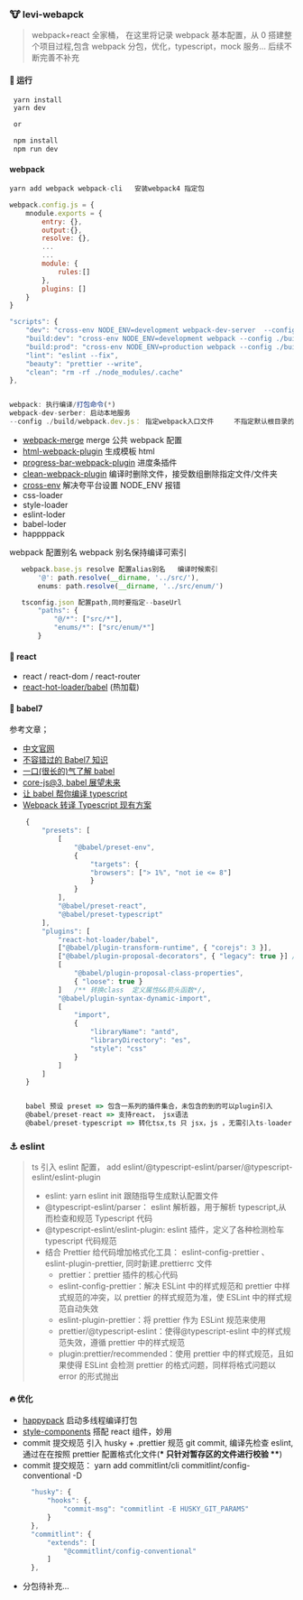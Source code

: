 ### :cow: levi-webapck

> webpack+react 全家桶， 在这里将记录 webpack 基本配置，从 0 搭建整个项目过程,包含 webpack 分包，优化，typescript，mock 服务... 后续不断完善不补充

#### :runner: 运行

```javascript
 yarn install
 yarn dev

 or

 npm install
 npm run dev
```

#### webpack

```javascript
yarn add webpack webpack-cli   安装webpack4 指定包

webpack.config.js = {
    mnodule.exports = {
        entry: {},
        output:{},
        resolve: {},
        ...
        ...
        module: {
            rules:[]
        },
        plugins: []
    }
}

"scripts": {
    "dev": "cross-env NODE_ENV=development webpack-dev-server  --config ./build/webpack.dev.js",
    "build:dev": "cross-env NODE_ENV=development webpack --config ./build/webpack.dev.js",
    "build:prod": "cross-env NODE_ENV=production webpack --config ./build/webpack.prod.js",
    "lint": "eslint --fix",
    "beauty": "prettier --write",
    "clean": "rm -rf ./node_modules/.cache"
},


webpack: 执行编译/打包命令(*)
webpack-dev-serber: 启动本地服务
--config ./build/webpack.dev.js： 指定webpack入口文件     不指定默认根目录的webpack.config.js
```

- [webpack-merge](https://www.npmjs.com/package/webpack-merge) merge 公共 webpack 配置
- [html-webpack-plugin](https://www.npmjs.com/package/html-webpack-plugin) 生成模板 html
- [progress-bar-webpack-plugin](https://www.npmjs.com/package/progress-bar-webpack-plugin) 进度条插件
- [clean-webpack-plugin](https://www.npmjs.com/search?q=clean-webpack-plugin) 编译时删除文件，接受数组删除指定文件/文件夹
- [cross-env](https://juejin.im/post/5d78a11ee51d4561af16dd9f) 解决夸平台设置 NODE_ENV 报错
- css-loader
- style-loader
- eslint-loder
- babel-loder
- happppack

webpack 配置别名 webpack 别名保持编译可索引

```javascript
   webpack.base.js resolve 配置alias别名   编译时候索引
       '@': path.resolve(__dirname, '../src/'),
       enums: path.resolve(__dirname, '../src/enum/')

   tsconfig.json 配置path,同时要指定--baseUrl
       "paths": {
           "@/*": ["src/*"],
           "enums/*": ["src/enum/*"]
       }
```

#### :santa: react

- react / react-dom / react-router
- [react-hot-loader/babel](https://www.npmjs.com/package/react-hot-loader) (热加载)

#### :dog: babel7

参考文章；

- [中文官网](https://www.babeljs.cn/docs/babel-preset-typescript)
- [不容错过的 Babel7 知识](https://juejin.im/post/5ddff3abe51d4502d56bd143)
- [一口(很长的)气了解 babel](https://juejin.im/post/5c19c5e0e51d4502a232c1c6)
- [core-js@3, babel 展望未来](https://juejin.im/post/5e355be0f265da3e491a53c5)
- [让 babel 帮你编译 typescript](https://github.com/frontend9/fe9-library/issues/23)
- [Webpack 转译 Typescript 现有方案](https://juejin.im/post/5e2690dce51d454d310fb4ef)

```javascript
    {
        "presets": [
            [
                "@babel/preset-env",
                {
                    "targets": {
                    "browsers": ["> 1%", "not ie <= 8"]
                    }
                }
            ],
            "@babel/preset-react",
            "@babel/preset-typescript"
        ],
        "plugins": [
            "react-hot-loader/babel",
            ["@babel/plugin-transform-runtime", { "corejs": 3 }],
            ["@babel/plugin-proposal-decorators", { "legacy": true }] /** 装饰器 */,
            [
                "@babel/plugin-proposal-class-properties",
                { "loose": true }
            ]   /** 转换class  定义属性&&箭头函数*/,
            "@babel/plugin-syntax-dynamic-import",
            [
                "import",
                {
                    "libraryName": "antd",
                    "libraryDirectory": "es",
                    "style": "css"
                }
            ]
        ]
    }


    babel 预设 preset => 包含一系列的插件集合，未包含的到的可以plugin引入
    @babel/preset-react => 支持react， jsx语法
    @babel/preset-typescript => 转化tsx,ts 只 jsx，js ，无需引入ts-loader
```

### :anchor: eslint

> ts 引入 eslint 配置， add eslint/@typescript-eslint/parser/@typescript-eslint/eslint-plugin
>
> - eslint: yarn eslint init 跟随指导生成默认配置文件
> - @typescript-eslint/parser： eslint 解析器，用于解析 typescript,从而检查和规范 Typescript 代码
> - @typescript-eslint/eslint-plugin: eslint 插件，定义了各种检测检车 typescript 代码规范
> - 结合 Prettier 给代码增加格式化工具： eslint-config-prettier 、 eslint-plugin-prettier, 同时新建.prettierrc 文件
>   - prettier：prettier 插件的核心代码
>   - eslint-config-prettier：解决 ESLint 中的样式规范和 prettier 中样式规范的冲突，以 prettier 的样式规范为准，使 ESLint 中的样式规范自动失效
>   - eslint-plugin-prettier：将 prettier 作为 ESLint 规范来使用
>   - prettier/@typescript-eslint：使得@typescript-eslint 中的样式规范失效，遵循 prettier 中的样式规范
>   - plugin:prettier/recommended：使用 prettier 中的样式规范，且如果使得 ESLint 会检测 prettier 的格式问题，同样将格式问题以 error 的形式抛出

#### :fire: 优化

- [happypack](https://www.npmjs.com/package/happypack) 启动多线程编译打包
- [style-components](https://www.npmjs.com/package/styled-components) 搭配 react 组件，妙用
- commit 提交规范 引入 husky + .prettier 规范 git commit, 编译先检查 eslint, 通过在在按照 prettier 配置格式化文件(**\* 只针对暂存区的文件进行校验 \*\***)
- commit 提交规范： yarn add commitlint/cli commitlint/config-conventional -D
  ```javascript
    "husky": {
        "hooks": {,
            "commit-msg": "commitlint -E HUSKY_GIT_PARAMS"
        }
    },
    "commitlint": {
        "extends": [
            "@commitlint/config-conventional"
        ]
    },
  ```
- 分包待补充...
